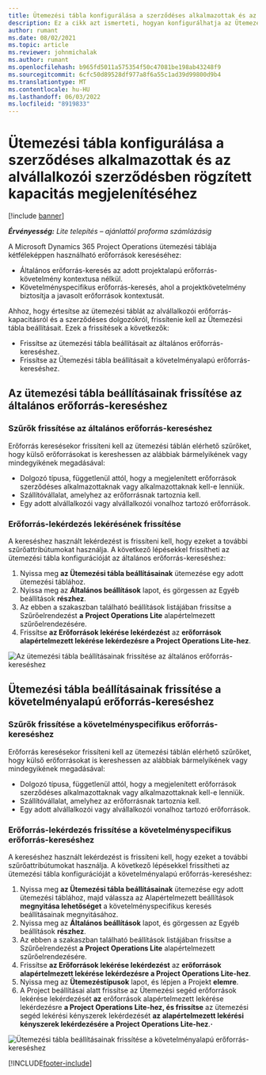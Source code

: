 ```yaml
---
title: Ütemezési tábla konfigurálása a szerződéses alkalmazottak és az alvállalkozói szerződésben rögzített kapacitás megjelenítéséhez
description: Ez a cikk azt ismerteti, hogyan konfigurálhatja az Ütemezési táblát a Microsoftban Dynamics 365 Project Operations úgy, hogy az alvállalkozói erőforrás-kapacitást jelenítse meg a projekterőforrás-követelmények személyzete során.
author: rumant
ms.date: 08/02/2021
ms.topic: article
ms.reviewer: johnmichalak
ms.author: rumant
ms.openlocfilehash: b965fd5011a575354f50c47081be198ab43248f9
ms.sourcegitcommit: 6cfc50d89528df977a8f6a55c1ad39d99800d9b4
ms.translationtype: MT
ms.contentlocale: hu-HU
ms.lasthandoff: 06/03/2022
ms.locfileid: "8919833"
---
```

# <a name="configure-schedule-board-to-show-contract-workers-and-subcontracted-capacity"></a>Ütemezési tábla konfigurálása a szerződéses alkalmazottak és az alvállalkozói szerződésben rögzített kapacitás megjelenítéséhez 

[!include [banner](../../includes/dataverse-preview.md)]

_**Érvényesség:** Lite telepítés – ajánlattól proforma számlázásig_

A Microsoft Dynamics 365 Project Operations ütemezési táblája kétféleképpen használható erőforrások kereséséhez:

- Általános erőforrás-keresés az adott projektalapú erőforrás-követelmény kontextusa nélkül.
- Követelményspecifikus erőforrás-keresés, ahol a projektkövetelmény biztosítja a javasolt erőforrások kontextusát.

Ahhoz, hogy értesítse az ütemezési táblát az alvállalkozói erőforrás-kapacitásról és a szerződéses dolgozókról, frissítenie kell az Ütemezési tábla beállításait. Ezek a frissítések a következők: 
- Frissítse az ütemezési tábla beállításait az általános erőforrás-kereséshez.
- Frissítse az Ütemezési tábla beállításait a követelményalapú erőforrás-kereséshez.

## <a name="update-schedule-board-settings-for-general-resource-search"></a>Az ütemezési tábla beállításainak frissítése az általános erőforrás-kereséshez
### <a name="update-filters-for-general-resource-search"></a>Szűrők frissítése az általános erőforrás-kereséshez
Erőforrás keresésekor frissíteni kell az ütemezési táblán elérhető szűrőket, hogy külső erőforrásokat is kereshessen az alábbiak bármelyikének vagy mindegyikének megadásával:
  - Dolgozó típusa, függetlenül attól, hogy a megjelenített erőforrások szerződéses alkalmazottaknak vagy alkalmazottaknak kell-e lenniük.
  - Szállítóvállalat, amelyhez az erőforrásnak tartoznia kell.
  - Egy adott alvállalkozói vagy alvállalkozói vonalhoz tartozó erőforrások.
    
### <a name="update-retrieve-resource-query"></a>Erőforrás-lekérdezés lekérésének frissítése
A kereséshez használt lekérdezést is frissíteni kell, hogy ezeket a további szűrőattribútumokat használja. A következő lépésekkel frissítheti az ütemezési tábla konfigurációját az általános erőforrás-kereséshez:  
1. Nyissa meg **az Ütemezési tábla beállításainak** ütemezése egy adott ütemezési táblához.
2. Nyissa meg az **Általános beállítások** lapot, és görgessen az Egyéb beállítások **részhez**.
3. Az ebben a szakaszban található beállítások listájában frissítse a Szűrőelrendezést **a** **Project Operations Lite** alapértelmezett szűrőelrendezésére.
4. Frissítse **az Erőforrások lekérése lekérdezést** az **erőforrások alapértelmezett lekérése lekérdezésre a Project Operations Lite-hez**.

![Az ütemezési tábla beállításainak frissítése az általános erőforrás-kereséshez](../media/BoardSettings.png)  

## <a name="update-schedule-board-settings-for-requirementbased-resource-search"></a>Ütemezési tábla beállításainak frissítése a követelményalapú erőforrás-kereséshez
### <a name="update-filters-for-requirement-specific-resource-search"></a>Szűrők frissítése a követelményspecifikus erőforrás-kereséshez 
Erőforrás keresésekor frissíteni kell az ütemezési táblán elérhető szűrőket, hogy külső erőforrásokat is kereshessen az alábbiak bármelyikének vagy mindegyikének megadásával:
 - Dolgozó típusa, függetlenül attól, hogy a megjelenített erőforrások szerződéses alkalmazottaknak vagy alkalmazottaknak kell-e lenniük.
 - Szállítóvállalat, amelyhez az erőforrásnak tartoznia kell.
 - Egy adott alvállalkozói vagy alvállalkozói vonalhoz tartozó erőforrások.

### <a name="update-retrieve-resource-query-for-requirement-specific-resource-search"></a>Erőforrás-lekérdezés frissítése a követelményspecifikus erőforrás-kereséshez 
A kereséshez használt lekérdezést is frissíteni kell, hogy ezeket a további szűrőattribútumokat használja. A következő lépésekkel frissítheti az ütemezési tábla konfigurációját a követelményalapú erőforrás-kereséshez:

1. Nyissa meg **az Ütemezési tábla beállításainak** ütemezése egy adott ütemezési táblához, majd válassza az Alapértelmezett beállítások **megnyitása lehetőséget** a követelményspecifikus keresés beállításainak megnyitásához.
2. Nyissa meg az **Általános beállítások** lapot, és görgessen az Egyéb beállítások **részhez**.
3. Az ebben a szakaszban található beállítások listájában frissítse a Szűrőelrendezést **a** **Project Operations Lite** alapértelmezett szűrőelrendezésére.
4. Frissítse **az Erőforrások lekérése lekérdezést** az **erőforrások alapértelmezett lekérése lekérdezésre a Project Operations Lite-hez**.
5. Nyissa meg az **Ütemezéstípusok** lapot, és lépjen a Projekt **elemre**.
6. A Project beállításai alatt frissítse az Ütemezési segéd erőforrások lekérése lekérdezését **az** erőforrások alapértelmezett lekérése lekérdezésre **a Project Operations Lite-hez, és frissítse** az ütemezési segéd lekérési kényszerek lekérdezését **az** **alapértelmezett lekérési kényszerek lekérdezésére a Project Operations Lite-hez**.**·**

![Ütemezési tábla beállításainak frissítése a követelményalapú erőforrás-kereséshez](../media/SASettings.png)  

[!INCLUDE[footer-include](../../includes/footer-banner.md)]
